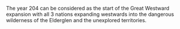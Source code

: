 The year 204 can be considered as the start of the Great Westward expansion with all 3 nations expanding westwards into the dangerous wilderness of the Elderglen and the unexplored territories.